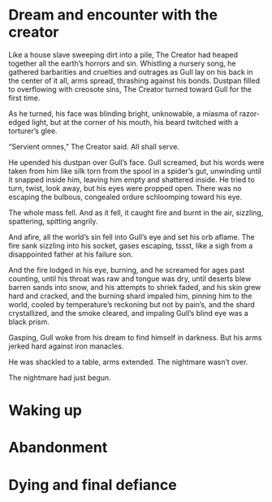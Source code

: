 # Dream and encounter with the creator

Like a house slave sweeping dirt into a pile, The Creator had heaped together all the earth’s horrors and sin. Whistling a nursery song, he gathered barbarities and cruelties and outrages as Gull lay on his back in the center of it all, arms spread, thrashing against his bonds. Dustpan filled to overflowing with creosote sins, The Creator turned toward Gull for the first time.

As he turned, his face was blinding bright, unknowable, a miasma of razor-edged light, but at the corner of his mouth, his beard twitched with a torturer’s glee.

“Servient omnes,” The Creator said. All shall serve.

He upended his dustpan over Gull’s face. Gull screamed, but his words were taken from him like silk torn from the spool in a spider’s gut, unwinding until it snapped inside him, leaving him empty and shattered inside. He tried to turn, twist, look away, but his eyes were propped open. There was no escaping the bulbous, congealed ordure schloomping toward his eye.

The whole mass fell. And as it fell, it caught fire and burnt in the air, sizzling, spattering, spitting angrily.

And afire, all the world’s sin fell into Gull’s eye and set his orb aflame. The fire sank sizzling into his socket, gases escaping, tssst, like a sigh from a disappointed father at his failure son.

And the fire lodged in his eye, burning, and he screamed for ages past counting, until his throat was raw and tongue was dry, until deserts blew barren sands into snow, and his attempts to shriek faded, and his skin grew hard and cracked, and the burning shard impaled him, pinning him to the world, cooled by temperature’s reckoning but not by pain’s, and the shard crystallized, and the smoke cleared, and impaling Gull’s blind eye was a black prism.

Gasping, Gull woke from his dream to find himself in darkness. But his arms jerked hard against iron manacles.

He was shackled to a table, arms extended. The nightmare wasn’t over.

The nightmare had just begun.

# Waking up

# Abandonment

# Dying and final defiance